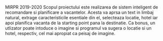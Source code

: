 MIRPR 2019-2020
Scopul proiectului este realizarea de sistem inteligent de recomandare si planificare a vacantelor. Acesta va aprsa un text in limbaj natural,  extrage caracteristicile esentiale din el, selecteaza locatie, hotel iar apoi planifica vacanta de la starting point pana la destinatie. Ca bonus, un utlizator poate intoduce o imagine si programul va sugera o locatie si un hotel, respectiv, cel mai apropiat ca peisaj de imagine.
